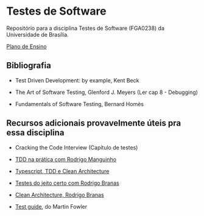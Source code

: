# Testes de Software
Repositório para a disciplina Testes de Software (FGA0238) da Universidade de Brasília.

[Plano de Ensino](https://aprender3.unb.br/pluginfile.php/1806172/mod_resource/content/0/Plano%20Ensino%20Teste%20-%202021_2.pdf)

## Bibliografia
- Test Driven Development: by example, Kent Beck

- The Art of Software Testing, Glenford J. Meyers (Ler cap 8 - Debugging)

- Fundamentals of Software Testing, Bernard Homès

## Recursos adicionais provavelmente úteis pra essa disciplina
- Cracking the Code Interview (Capítulo de testes)

- [TDD na prática com Rodrigo Manguinho](https://www.youtube.com/watch?v=sg1zFpNM5Jw)

- [Typescript, TDD e Clean Architecture](https://www.youtube.com/playlist?list=PL9aKtVrF05DxIrtD3CuXGnzq8Q0IZ-t8J)

- [Testes do jeito certo com Rodrigo Branas](https://www.youtube.com/watch?v=M46XisdGXJA)

- [Clean Architecture, Rodrigo Branas](https://www.youtube.com/watch?v=BuSf7VsH064)

- [Test guide](https://martinfowler.com/testing/), do Martin Fowler